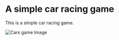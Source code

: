 # A simple car racing game

This is a simple car racing game.

![Cars game Image](img/_cars_game_img.jpg)
